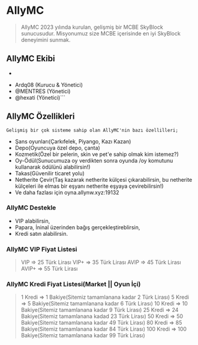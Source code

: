# AllyMC
> AllyMC 2023 yılında kurulan, gelişmiş bir MCBE SkyBlock sunucusudur.
> Misyonumuz size MCBE içerisinde en iyi SkyBlock deneyimini sunmak.

## AllyMC Ekibi
- ```@nxpinhum5326 (Kurucu & Yönetici & Geliştirici)
- Ardq08 (Kurucu & Yönetici)
- @MENTRES (Yönetici)
- @hexati (Yönetici)```

## AllyMC Özellikleri
```Gelişmiş bir çok sisteme sahip olan AllyMC'nin bazı özellilleri;```
* Şans oyunları(Çarkıfelek, Piyango, Kazı Kazan)
* Depo(Oyuncuya özel depo, çanta)
* Kozmetik(Özel bir pelerin, skin ve pet'e sahip olmak kim istemez?)
* Oy-Ödül(Sunucumuza oy verdikten sonra oyunda /oy komutunu kullanarak ödülünü alabilirsin!)
* Takas(Güvenilir ticaret yolu)
* Netherite Çevir(Taş kazarak netherite külçesi çıkarabilirsin, bu netherite külçeleri ile elmas bir eşyanı netherite eşyaya çevirebilirsin!)
* Ve daha fazlası için oyna.allynw.xyz:19132

### AllyMC Destekle
* VIP alabilirsin,
* Papara, İninal üzerinden bağış gerçekleştireblirsin,
* Kredi satın alabilirsin.

### AllyMC VIP Fiyat Listesi
> VIP => 25 Türk Lirası
> VIP+ => 35 Türk Lirası
> AVIP => 45 Türk Lirası
> AVIP+ => 55 Türk Lirası

### AllyMC Kredi Fiyat Listesi(Market || Oyun İçi)
> 1 Kredi => 1 Bakiye(Sitemiz tamamlanana kadar 2 Türk Lirası)
> 5 Kredi => 5 Bakiye(Sitemiz tamamlanana kadar 6 Türk Lirası)
> 10 Kredi => 10 Bakiye(Sitemiz tamamlanana kadar 9 Türk Lirası)
> 25 Kredi => 24 Bakiye(Sitemiz tamamlanana kadad 23 Türk Lirası)
> 50 Kredi => 50 Bakiye(Sitemiz tamamlanana kadar 49 Türk Lirası)
> 80 Kredi => 85 Bakiye(Sitemiz tamamlanana kadar 84 Türk Lirası)
> 100 Kredi => 100 Bakiye(Sitemiz tamamlanana kadar 99 Türk Lirası)
